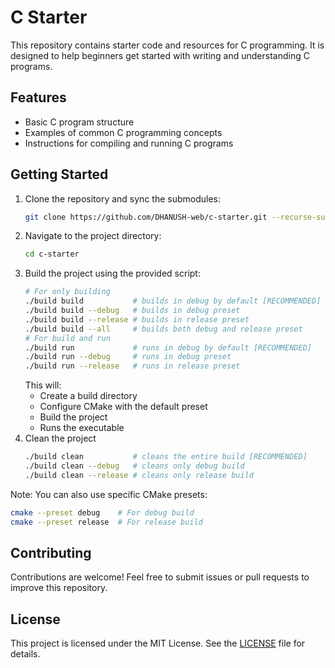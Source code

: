 # C Starter

This repository contains starter code and resources for C programming. It is designed to help beginners get started with writing and understanding C programs.

## Features

- Basic C program structure
- Examples of common C programming concepts
- Instructions for compiling and running C programs

## Getting Started
1. Clone the repository and sync the submodules:
    ```bash
    git clone https://github.com/DHANUSH-web/c-starter.git --recurse-submodules
    ```
2. Navigate to the project directory:
    ```bash
    cd c-starter
    ```
3. Build the project using the provided script:
    ```bash
    # For only building
    ./build build           # builds in debug by default [RECOMMENDED]
    ./build build --debug   # builds in debug preset
    ./build build --release # builds in release preset
    ./build build --all     # builds both debug and release preset
    # For build and run
    ./build run             # runs in debug by default [RECOMMENDED]
    ./build run --debug     # runs in debug preset
    ./build run --release   # runs in release preset
    ```
   This will:
   - Create a build directory
   - Configure CMake with the default preset
   - Build the project
   - Runs the executable
4. Clean the project
    ```bash
    ./build clean           # cleans the entire build [RECOMMENDED]
    ./build clean --debug   # cleans only debug build
    ./build clean --release # cleans only release build
    ```

Note: You can also use specific CMake presets:
```bash
cmake --preset debug    # For debug build
cmake --preset release  # For release build
```

## Contributing

Contributions are welcome! Feel free to submit issues or pull requests to improve this repository.

## License

This project is licensed under the MIT License. See the [LICENSE](LICENSE) file for details.